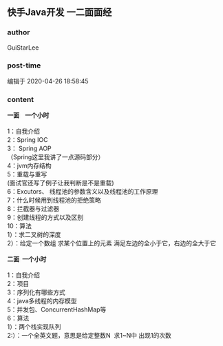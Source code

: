 ## 快手Java开发 一二面面经
### author 
GuiStarLee
### post-time 

编辑于  2020-04-26 18:58:45
### content 
<div class="post-topic-des nc-post-content">
 <div>
  <strong>
   一面    一个小时
  </strong>
 </div>
 <div>
  <strong>
   <br/>
  </strong>
 </div>
 <div>
  1：自我介绍
 </div>
 <div>
  2：Spring IOC
 </div>
 <div>
  3： Spring AOP
 </div>
 <div>
  （Spring这里我讲了一点源码部分）
 </div>
 <div>
  4：jvm内存结构
 </div>
 <div>
  5：重载与重写
 </div>
 <div>
  (面试官还写了例子让我判断是不是重载)
 </div>
 <div>
  6：Excutors、 线程池的参数含义以及线程池的工作原理
 </div>
 <div>
  7：什么时候用到线程池的拒绝策略
 </div>
 <div>
  8：拦截器与过滤器
 </div>
 <div>
  9：创建线程的方式以及区别
 </div>
 <div>
  10：算法
 </div>
 <div>
  1）：求二叉树的深度
  <br/>
 </div>
 <div>
  2）：给定一个数组 求某个位置上的元素 满足左边的全小于它，右边的全大于它
  <br/>
 </div>
 <div>
  <br/>
 </div>
 <div>
  <strong>
   二面  一个小时
  </strong>
 </div>
 <div>
  <strong>
   <br/>
  </strong>
 </div>
 <div>
  1：自我介绍
 </div>
 <div>
  2：项目
 </div>
 <div>
  3：序列化有哪些方式
 </div>
 <div>
  4：java多线程的内存模型
 </div>
 <div>
  5：并发包、ConcurrentHashMap等
 </div>
 <div>
  6：算法
 </div>
 <div>
  1）：两个栈实现队列
  <br/>
 </div>
 <div>
  2:）：一个全英文题，意思是给定整数N  求1~N中 出现1的次数
  <br/>
 </div>
</div>
